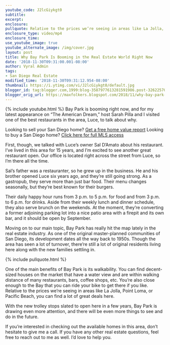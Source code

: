 ```yaml
---
youtube_code: J2lcGiykgt0
subtitle:
excerpt:
enclosure:
pullquote: Relative to the prices we’re seeing in areas like La Jolla, Point Loma, or Pacific Beach, you can find a lot of great deals here.
enclosure_type: video/mp4
enclosure_time:
use_youtube_image: true
youtube_alternate_image: /img/cover.jpg
layout: post
title: Why Bay Park Is Booming in the Real Estate World Right Now
date: '2018-11-30T09:31:00.001-08:00'
author: Vyral Admin
tags:
- San Diego Real Estate
modified_time: '2018-11-30T09:31:12.954-08:00'
thumbnail: https://i.ytimg.com/vi/J2lcGiykgt0/default.jpg
blogger_id: tag:blogger.com,1999:blog-3587977613281591986.post-3262257010246436753
blogger_orig_url: https://maxfolkers.blogspot.com/2018/11/why-bay-park-is-booming-in-real-estate.html
---
```

{% include youtube.html %}
Bay Park is booming right now, and for my latest appearance on “The American Dream,” host Sarah Pilla and I visited one of the best restaurants in the area, Luce, to talk about why.

<div class="post-cta">
Looking to sell your San Diego home? <a href="http://www.sandiegocityhomevalues.com/" target="_blank">Get a free home value report</a>
Looking to buy a San Diego home? <a href="http://maxfolkers.com/" target="_blank">Click here for full MLS access</a>
</div>

First, though, we talked with Luce’s owner Sal D’Amato about his restaurant. I’ve lived in this area for 15 years, and I’m excited to see another great restaurant open. Our office is located right across the street from Luce, so I’m there all the time.

Sal’s father was a restauranter, so he grew up in the business. He and his brother opened Luce six years ago, and they’re still going strong. As a gastropub, they serve more than just bar food. Their menu changes seasonally, but they’re best known for their burgers.

Their daily happy hour runs from 3 p.m. to 5 p.m. for food and from 3 p.m. to 6 p.m. for drinks.
Aside from their weekly lunch and dinner schedule, they also serve brunch on the weekends. At the moment, they’re converting a former adjoining parking lot into a nice patio area with a firepit and its own bar, and it should be open by September.

Moving on to our main topic, Bay Park has really hit the map lately in the real estate industry. As one of the original master-planned communities of San Diego, its development dates all the way back to 1950s. Though the area has seen a lot of turnover, there’re still a lot of original residents living here along with the new families settling in.

{% include pullquote.html %}

One of the main benefits of Bay Park is its walkability. You can find decent-sized houses on the market that have a water view and are within walking distance of many restaurants, bars, coffee shops, etc. You’re also close enough to the Bay that you can ride your bike to get there if you like. Relative to the prices we’re seeing in areas like La Jolla, Point Loma, or Pacific Beach, you can find a lot of great deals here.

With the new trolley stops slated to open here in a few years, Bay Park is drawing even more attention, and there will be even more things to see and do in the future.

If you’re interested in checking out the available homes in this area, don’t hesitate to give me a call. If you have any other real estate questions, feel free to reach out to me as well. I’d love to help you.

